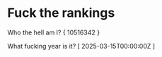 # Fuck the rankings

Who the hell am I?
{ 10516342 }

What fucking year is it?
[ 2025-03-15T00:00:00Z ]
